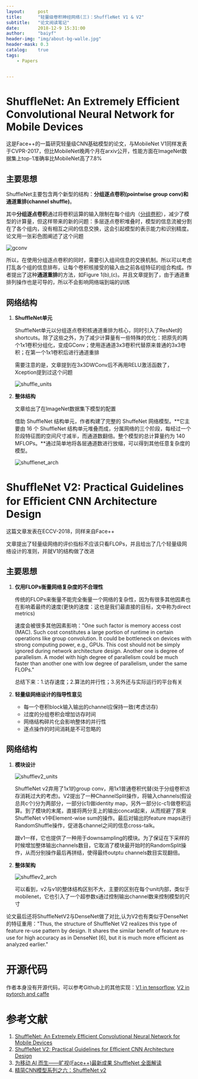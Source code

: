 ```yaml
---
layout:     post
title:      "轻量级卷积神经网络(三)：ShuffleNet V1 & V2"
subtitle:   "论文阅读笔记"
date:       2018-12-9 15:31:00
author:     "baiyf"
header-img: "img/about-bg-walle.jpg"
header-mask: 0.3
catalog:    true
tags:
    - Papers


---
```


# ShufﬂeNet: An Extremely Efﬁcient Convolutional Neural Network for Mobile Devices

这是Face++的一篇研究轻量级CNN基础模型的论文，与MobileNet V1同样发表于CVPR-2017，但比MobileNet晚两个月在arxiv公开，性能方面在ImageNet数据集上top-1准确率比MobileNet高了7.8%

## 主要思想

ShuffleNet主要包含两个新型的结构：**分组逐点卷积(pointwise group conv)和通道重排(channel shuffle)**。

其中**分组逐点卷积**通过将卷积运算的输入限制在每个组内（[分组卷积](https://blog.csdn.net/hhy_csdn/article/details/80030468)），减少了模型的计算量，但这样带来的新的问题：多层逐点卷积堆叠时，模型的信息流被分割在了各个组内，没有相互之间的信息交换，这会引起模型的表示能力和识别精度。论文用一张彩色图阐述了这个问题

![gconv](/img/post/gconv.png)

所以，在使用分组逐点卷积的同时，需要引入组间信息的交换机制。所以可以考虑打乱各个组的信息排布，让每个卷积核接受的输入由之前各组特征的组合构成。作者提出了这种**通道重排**的方法，如Figure  1(b),(c)。并且文章提到了，由于通道重排列操作也是可导的，所以不会影响网络端到端的训练

## 网络结构

1. **ShuffleNet单元**

   ShuffleNet单元以分组逐点卷积核通道重排为核心，同时引入了ResNet的shortcuts。除了这些之外，为了减少计算量有一些特殊的优化：把原先的两个1x1卷积分组化，变成GConv；使用逐通道3x3卷积代替原来普通的3x3卷积；在第一个1x1卷积后进行通道重排

   需要注意的是，文章提到在3x3DWConv后不再用RELU激活函数了，Xception提到过这个问题

   ![shuffle_units](/img/post/shuffle_units.png)

2. **整体结构**

   文章给出了在ImageNet数据集下模型的配置

   借助 ShuffleNet 结构单元，作者构建了完整的 ShuffeNet 网络模型。**它主要由 16 个 ShuffleNet 结构单元堆叠而成，分属网络的三个阶段，每经过一个阶段特征图的空间尺寸减半，而通道数翻倍。整个模型的总计算量约为 140 MFLOPs。**通过简单地将各层通道数进行放缩，可以得到其他任意复杂度的模型。

   ![shufflenet_arch](/img/post/shufflenet_arch.png)

# ShuﬄeNet V2: Practical Guidelines for Eﬃcient CNN Architecture Design

这篇文章发表在ECCV-2018，同样来自Face++

文章提出了轻量级网络的评价指标不应该只看FLOPs，并且给出了几个轻量级网络设计的准则，并就V1的结构做了改进

## 主要思想

1. **仅用FLOPs衡量网络复杂度的不合理性**

   传统的FLOPs来衡量不能完全衡量一个网络的复杂性，因为有很多其他因素也在影响着最终的速度(更快的速度：这也是我们最直接的目标，文中称为direct metrics)

   速度会被很多其他因素影响："One such factor is memory access cost (MAC). Such cost constitutes a large portion of runtime in certain operations like group convolution. It could be bottleneck on devices with strong computing power, e.g., GPUs. This cost should not be simply ignored during network architecture design. Another one is degree of parallelism. A model with high degree of parallelism could be much faster than another one with low degree of parallelism, under the same FLOPs."

   总结下来：1.访存速度；2.算法的并行性；3.另外还与实际运行的平台有关

2. **轻量级网络设计的指导性意见**

   - 每一个卷积block输入输出的channel应保持一致(考虑访存)
   - 过度的分组卷积会增加访存时间
   - 网络结构碎片化会影响整体的并行性
   - 逐点操作的时间消耗是不可忽略的

## 网络结构

1. **模块设计**

   ![shufflev2_units](/img/post/shufflev2_units.png)

   ShuffleNet v2弃用了1x1的group conv，用1x1普通卷积代替(处于分组卷积访存消耗过大的考虑)。V2提出了一种ChannelSplit操作，将输入channels(假设总共c个)分为两部分，一部分(c1)做identity map，另外一部分(c-c1)做卷积运算。到了模块的末尾，直接将两分支上的输出concat起来，从而规避了原来ShuffleNet v1中Element-wise sum的操作。最后对输出的feature maps进行RandomShuffle操作，促进各channel之间的信息cross-talk。

   跟v1一样，它也提供了一种用于downsampling的模块。为了保证在下采样的时候增加整体输出channels数目，它取消了模块最开始时的RandomSplit操作，从而分别操作最后再拼结，使得最终outptu channels数目实现翻倍。

2. **整体架构**

   ![shufflev2_arch](/img/post/shufflev2_arch.png)

   可以看到，v2与v1的整体结构区别不大，主要的区别在每个unit内部，类似于mobilenet，它也引入了一个超参数s通过控制输出channel数来控制模型的尺寸

论文最后还将ShuffleNetV2与DenseNet做了对比,认为V2也有类似于DenseNet的特征重用："Thus, the structure of ShuﬄeNet V2 realizes this type of feature re-use pattern by design. It shares the similar beneﬁt of feature re-use for high accuracy as in DenseNet [6], but it is much more eﬃcient as analyzed earlier."

# 开源代码

作者本身没有开源代码，可以参考Github上的其他实现：[V1 in tensorflow](https://github.com/MG2033/ShuffleNet), [V2 in pytorch and caffe](https://github.com/miaow1988/ShuffleNet_V2_pytorch_caffe)

# 参考文献

1. [ShuffleNet: An Extremely Efficient Convolutional Neural Network for Mobile
   Devices](https://arxiv.org/pdf/1707.01083.pdf)
2. [ShuﬄeNet V2: Practical Guidelines for Eﬃcient CNN Architecture Design](https://arxiv.org/pdf/1807.11164.pdf)
3. [为移动 AI 而生——旷视(Face++)最新成果 ShuffleNet 全面解读](https://www.sohu.com/a/156321743_418390)
4. [精简CNN模型系列之六：ShuffleNet v2](https://www.jianshu.com/p/71e32918ea0a?utm_source=oschina-app)
